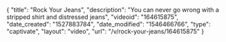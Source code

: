 {
    "title": "Rock Your Jeans",
    "description": "You can never go wrong with a stripped shirt and distressed jeans",
    "videoid": "164615875",
    "date_created": "1527883784",
    "date_modified": "1546466766",
    "type": "captivate",
    "layout": "video",
    "url": "\/v\/rock-your-jeans\/164615875"
}
